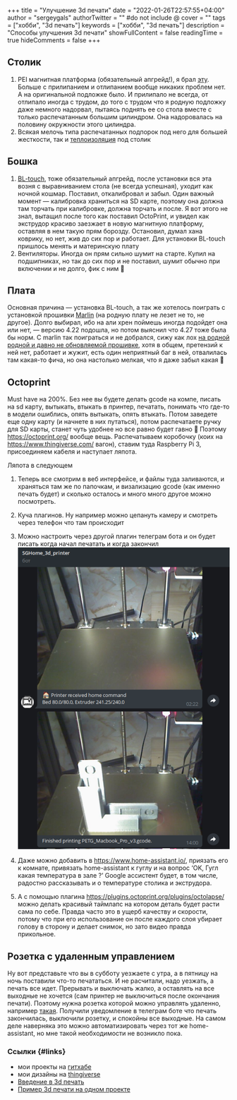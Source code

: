 +++
title = "Улучшение 3d печати"
date = "2022-01-26T22:57:55+04:00"
author = "sergeygals"
authorTwitter = "" #do not include @
cover = ""
tags = ["хобби", "3d печать"]
keywords = ["хобби", "3d печать"]
description = "Cпособы улучшения 3d печати"
showFullContent = false
readingTime = true
hideComments = false
+++

## Столик

1. PEI магнитная платформа (обязательный апгрейд!), я брал [эту](https://aliexpress.ru/item/4000600359905.html). Больше с прилипанием и отлипанием вообще никаких проблем нет. А на оригинальной подложке было. И прилипало не всегда, от отлипало иногда с трудом, до того с трудом что я родную подложку даже немного надорвал, пытаясь поднять ее со стола вместе с только распечатанным большим цилиндром. Она надоровалась на половину окружности этого цилиндра.
2. Всякая мелочь типа распечатанных подпорок под него для большей жесткости, так и [теплоизоляция](https://aliexpress.ru/item/32879285916.html) под столик

## Бошка

1. [BL-touch](https://aliexpress.ru/item/32965233663.html), тоже обязательный апгрейд, после установки вся эта возня с выравниванием стола (не всегда успешная), уходит как ночной кошмар. Поставил, откалибровал и забыл. Один важный момент — калибровка храниться на SD карте, поэтому она должна там торчать при калибровке, должна торчать и после. Я вот этого не знал, вытащил после того как поставил OctoPrint, и увидел как экструдор красиво заезжает в новую магнитную платформу, оставляя в нем такую прям борозду. Остановил, думал хана коврику, но нет, жив до сих пор и работает. Для установки BL-touch пришлось менять и материнскую плату
2. Вентиляторы. Иногда он прям сильно шумит на старте. Купил на подшипниках, но так до сих пор и не поставил, шумит обычно при включении и не долго, фик с ним 🙂

## Плата

Основная причина — установка BL-touch, а так же хотелось поиграть с установкой прошивки [Marlin](https://marlinfw.org/) (на родную плату не лезет не то, не другое). Долго выбирал, ибо на али хрен поймешь иногда подойдет она или нет, — версию 4.22 подошла, но потом выяснил что 4.27 тоже была бы норм. C marlin так поиграться и не добрался, сижу как лох [на родной родной и давно не обновляемой прошивке](https://forums.creality3dofficial.com/download/ender-series/ender-5-pro/), хотя в общем, претензий к ней нет, работает и жужит, есть один неприятный баг в ней, отвалилась там какая-то фича, но она настолько мелкая, что я даже забыл какая 🙂

## Octoprint

Must have на 200%. Без нее вы будете делать gcode на компе, писать на sd карту, вытыкать, втыкать в принтер, печатать, понимать что где-то в модели ошиблись, опять вытыкать, опять втыкать. Потом заведете еще одну карту (и начнете в них путаться), потом распечатаете ручку для SD карты, станет чуть удобнее но все равно будет гавно 🙂 Поэтому https://octoprint.org/ вообще вещь. Распечатываем коробочку (коих на https://www.thingiverse.com/ вагон), ставим туда Raspberry Pi 3, присоединяем кабеля и наступает ляпота.

Ляпота в следующем

1. Теперь все смотрим в веб интерфейсе, и файлы туда заливаются, и храняться там же по папочкам, и визализацию gcode (как именно печать будет) и сколько осталось и много много другое можно посмотреть.
2. Куча плагинов. Ну например можно цепануть камеру и смотреть через телефон что там происходит
3. Можно настроить через другой плагин телеграм бота и он будет писать когда начал печатать и когда закончил
![Выглядит примерно вот так](octoprint-1.png)

4. Даже можно добавить в https://www.home-assistant.io/, приязать его к комнате, привязать home-assistant к гуглу и на вопрос ‘OK, Гугл какая температура в зале ?’ Google ассистент будет, в том числе, радостно рассказывать и о температуре столика и экструдора.
5. А с помощью плагина https://plugins.octoprint.org/plugins/octolapse/ можно делать красивый таймлапс на котором деталь будет расти сама по себе. Правда часто это в ущерб качеству и скорости, потому что при его использование он после каждого слоя убирает голову в сторону и делает снимок, но зато видео правда прикольное.

## Розетка с удаленным управлением

Ну вот представьте что вы в субботу уезжаете с утра, а в пятницу на ночь поставили что-то печататься. И не расчитали, надо уезжать, а печать все идет. Прерывать и выключать жалко, а оставлять на все выходные не хочется (сам принтер не выключиться после окончания печати). Поэтому нужна розетка которой можно управлять удаленно, например [такая](https://www.ozon.ru/product/umnaya-wifi-rozetka-mi-smart-plug-zigbee-168130037/?sh=t1Zt1QAAAA). Получили уведомление в телеграм боте что печать закончилась, выключили розетку, и спокойны все выходные. На самом деле наверняка это можно автоматизировать через тот же home-assistant, но мне такой необходимости не возникло пока.

### Ссылки {#links}

- мои проекты на [гитхабе](https://github.com/sergeygalkin/3d_print)
- мои дизайны на [thingiverse](https://www.thingiverse.com/sergeygals/designs)
- [Введение в 3d печать](/posts/3d-print-intro/)
- [Пример 3d печати на одном проекте](/posts/3d-print-example/)
